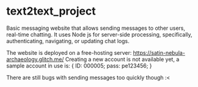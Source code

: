 # text2text_project
Basic messaging website that allows sending messages to other users, real-time chatting. It uses Node js for server-side processing, specifically, authenticating, navigating, or updating chat logs.

The website is deployed on a free-hosting server: https://satin-nebula-archaeology.glitch.me/
Creating a new account is not available yet, a sample account in use is: { ID: 000005; pass: pe123456; }

There are still bugs with sending messages too quickly though :<
